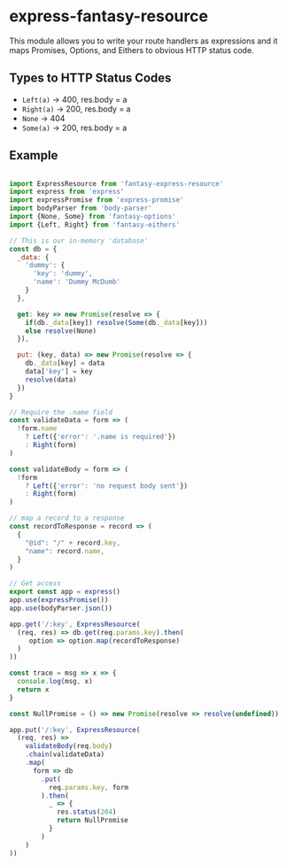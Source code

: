 express-fantasy-resource
=========================

This module allows you to write your route handlers as expressions
and it maps Promises, Options, and Eithers to obvious HTTP status code.

Types to HTTP Status Codes
---------------------------

* `Left(a)` -> 400, res.body = a
* `Right(a)` -> 200, res.body = a
* `None` -> 404
* `Some(a)` -> 200, res.body = a


Example
--------

```js

import ExpressResource from 'fantasy-express-resource'
import express from 'express'
import expressPromise from 'express-promise'
import bodyParser from 'body-parser'
import {None, Some} from 'fantasy-options'
import {Left, Right} from 'fantasy-eithers'

// This is our in-memory 'database'
const db = {
  _data: {
    'dummy': {
      'key': 'dummy',
      'name': 'Dummy McDumb'
    }
  },

  get: key => new Promise(resolve => {
    if(db._data[key]) resolve(Some(db._data[key]))
    else resolve(None)
  }),

  put: (key, data) => new Promise(resolve => {
    db._data[key] = data
    data['key'] = key
    resolve(data)
  })
}

// Require the .name field
const validateData = form => (
  !form.name
    ? Left({'error': '.name is required'})
    : Right(form)
)

const validateBody = form => (
  !form
    ? Left({'error': 'no request body sent'})
    : Right(form)
)

// map a record to a response
const recordToResponse = record => (
  {
    "@id": "/" + record.key,
    "name": record.name,
  }
)

// Get access
export const app = express()
app.use(expressPromise())
app.use(bodyParser.json())

app.get('/:key', ExpressResource(
  (req, res) => db.get(req.params.key).then(
     option => option.map(recordToResponse)
  )
))

const trace = msg => x => {
  console.log(msg, x)
  return x
}

const NullPromise = () => new Promise(resolve => resolve(undefined))

app.put('/:key', ExpressResource(
  (req, res) =>
    validateBody(req.body)
    .chain(validateData)
    .map(
      form => db
        .put(
          req.params.key, form
        ).then(
          _ => {
            res.status(204)
            return NullPromise
          }
        )
    )
))
```
